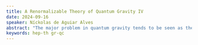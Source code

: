 ```yaml
---
title: A Renormalizable Theory of Quantum Gravity IV
date: 2024-09-16
speaker: Níckolas de Aguiar Alves
abstract: "The major problem in quantum gravity tends to be seen as the difficulty in obtaining an ultraviolet completion of general relativity. Pure general relativity is a non-renormalizable theory, and therefore loses its predictability on scales close to the Planck scale. Interestingly, however, adding quadratic terms in the curvatures to the action of gravity makes the theory perturbatively renormalizable, a fact known at least since the 1970s (and suspected since the 1960s). In this series of lectures, I intend to revisit general concepts of renormalization in curved spacetimes (in the case of both QFTCS and general relativity) and argue that quadratic terms are to be expected in a quantum theory of gravity. Having done so, I will discuss the advantages, disadvantages, and my criticisms of the quadratic gravity program."
keywords: hep-th gr-qc
---
```

